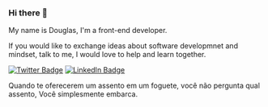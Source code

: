 ### Hi there 👋
My name is Douglas, I'm a front-end developer.

If you would like to exchange ideas about software developmnet and mindset, talk to me, I would love to help and learn together.

[![Twitter Badge](https://img.shields.io/twitter/follow/dougsilva821?color=%234fffff&label=%40dougsilva821&logo=twitter&logoColor=white&style=for-the-badge)](https://twitter.com/dougsilva821)
[![LinkedIn Badge](https://img.shields.io/badge/linkedin--%2300EBEB?style=for-the-badge&logo=linkedin&logoColor=white)](https://linkedin.com/in/douglas-silva821)


Quando te oferecerem um assento em um foguete, você não pergunta qual assento, <span color: purple>Você simplesmente embarca.</span>
